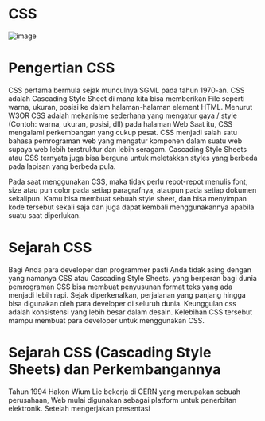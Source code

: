 # CSS
![image](https://github.com/itsolution405/HTML-CSS/assets/141856824/4cf515f2-e80f-42b7-bfe2-d37317c00256)

# Pengertian CSS
CSS pertama bermula sejak munculnya SGML pada tahun 1970-an.
CSS adalah Cascading Style Sheet di mana kita bisa memberikan File seperti warna, ukuran, posisi ke dalam halaman-halaman element HTML.
Menurut W3OR CSS adalah mekanisme sederhana yang mengatur gaya / style (Contoh: warna, ukuran, posisi, dll) pada halaman Web
Saat itu, CSS mengalami perkembangan yang cukup pesat.
CSS menjadi salah satu bahasa pemrograman web yang mengatur komponen dalam suatu web supaya web lebih terstruktur dan lebih seragam.
Cascading Style Sheets atau CSS ternyata juga bisa berguna untuk meletakkan styles yang berbeda pada lapisan yang berbeda pula. 

Pada saat menggunakan CSS, maka tidak perlu repot-repot menulis font, size atau pun color pada setiap paragrafnya, ataupun pada setiap dokumen sekalipun. Kamu bisa membuat sebuah style sheet, dan bisa menyimpan kode tersebut sekali saja dan juga dapat kembali menggunakannya apabila suatu saat diperlukan.

# Sejarah CSS
Bagi Anda para developer dan programmer pasti Anda tidak asing dengan yang namanya CSS atau Cascading Style Sheets. yang berperan bagi dunia pemrograman
CSS bisa membuat penyusunan format teks yang ada menjadi lebih rapi.
Sejak diperkenalkan, perjalanan yang panjang hingga bisa digunakan oleh para developer di seluruh dunia.
Keunggulan css adalah konsistensi yang lebih besar dalam desain.
Kelebihan CSS tersebut mampu membuat para developer untuk menggunakan CSS.

# Sejarah CSS (Cascading Style Sheets) dan Perkembangannya
Tahun 1994 Hakon Wium Lie bekerja di CERN yang merupakan sebuah perusahaan, Web mulai digunakan sebagai platform untuk penerbitan elektronik. 
Setelah mengerjakan presentasi
